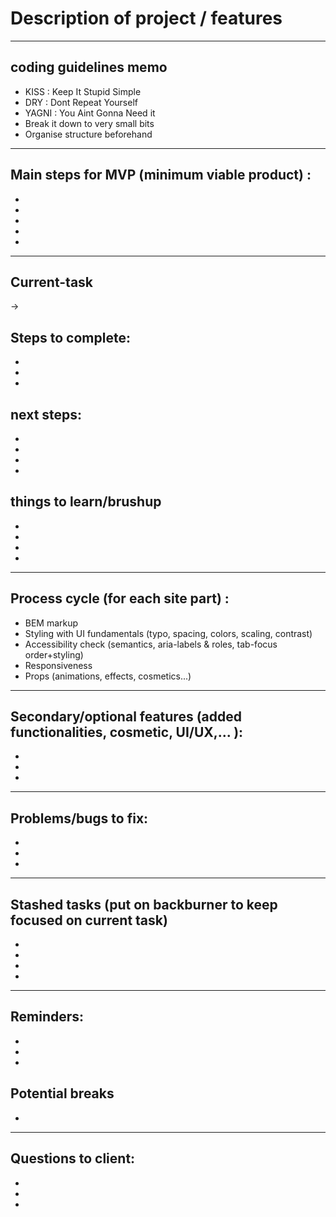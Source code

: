 # Description of project / features

    

***
  
## coding guidelines memo 

* KISS : Keep It Stupid Simple
* DRY : Dont Repeat Yourself
* YAGNI : You Aint Gonna Need it
* Break it down to very small bits
* Organise structure beforehand

***

## Main steps for MVP (minimum viable product) :
* 
* 
* 
* 
* 

***

## Current-task 
-> 

## Steps to complete:
* 
* 
* 

## next steps:
* 
* 
* 
* 

## things to learn/brushup
* 
* 
* 
* 

***

## Process cycle (for each site part) :
* BEM markup
* Styling with UI fundamentals (typo, spacing, colors, scaling, contrast)
* Accessibility check (semantics, aria-labels & roles, tab-focus order+styling)
* Responsiveness
* Props (animations, effects, cosmetics...)

*** 

## Secondary/optional features (added functionalities, cosmetic, UI/UX,... ):
* 
* 
* 

***

## Problems/bugs to fix:
* 
* 
* 


***

## Stashed tasks (put on backburner to keep focused on current task)
* 
* 
* 
* 

***
## Reminders:
* 
* 
* 

## Potential breaks
*

***
## Questions to client:

* 
* 
* 

